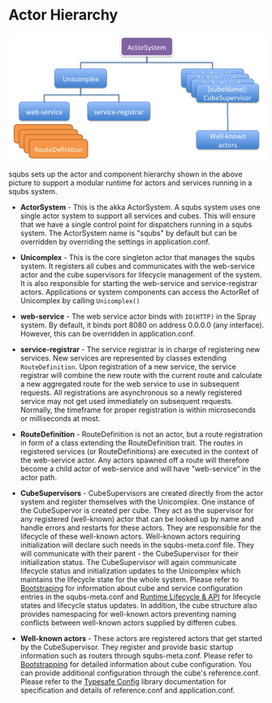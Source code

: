 Actor Hierarchy
===============

![image](img/squbs-actor-hierarchy.png)

squbs sets up the actor and component hierarchy shown in the above picture to support a modular runtime for actors and services running in a squbs system.

* **ActorSystem** - This is the akka ActorSystem. A squbs system uses one single actor system to support all services and cubes. This will ensure that we have a single control point for dispatchers running in a squbs system. The ActorSystem name is "squbs" by default but can be overridden by overriding the settings in application.conf.

* **Unicomplex** - This is the core singleton actor that manages the squbs system. It registers all cubes and communicates with the web-service actor and the cube supervisors for lifecycle management of the system. It is also responsible for starting the web-service and service-registrar actors. Applications or system components can access the ActorRef of Unicomplex by calling `Unicomplex()`

* **web-service** - The web service actor binds with `IO(HTTP)` in the Spray system. By default, it binds port 8080 on address 0.0.0.0 (any interface). However, this can be overridden in application.conf.

* **service-registrar** - The service registrar is in charge of registering new services. New services are represented by classes extending `RouteDefinition`. Upon registration of a new service, the service registrar will combine the new route with the current route and calculate a new aggregated route for the web service to use in subsequent requests. All registrations are asynchronous so a newly registered service may not get used immediately on subsequent requests. Normally, the timeframe for proper registration is within microseconds or milliseconds at most.

* **RouteDefinition** - RouteDefinition is not an actor, but a route registration in form of a class extending the RouteDefinition trait. The routes in registered services (or RouteDefinitions) are executed in the context of the web-service actor. Any actors spawned off a route will therefore become a child actor of web-service and will have "web-service" in the actor path.

* **CubeSupervisors** - CubeSupervisors are created directly from the actor system and register themselves with the Unicomplex. One instance of the CubeSupervor is created per cube. They act as the supervisor for any registered (well-known) actor that can be looked up by name and handle errors and restarts for these actors. They are responsible for the lifecycle of these well-known actors. Well-known actors requiring initialization will declare such needs in the squbs-meta.conf file. They will communicate with their parent - the CubeSupervisor for their initialization status. The CubeSupervisor will again communicate lifecycle status and initialization updates to the Unicomplex which maintains the lifecycle state for the whole system. Please refer to [Bootstraping](bootstrap.md) for information about cube and service configuration entries in the squbs-meta.conf and [Runtime Lifecycle & API](lifecycle.md) for lifecycle states and lifecycle status updates. In addition, the cube structure also provides namespacing for well-known actors preventing naming conflicts between well-known actors supplied by differen cubes.

* **Well-known actors** - These actors are registered actors that get started by the CubeSupervisor. They register and provide basic startup information such as routers through squbs-meta.conf. Please refer to [Bootstrapping](bootstrap.md) for detailed information about cube configuration. You can provide additional configuration through the cube's reference.conf. Please refer to the [Typesafe Config](https://github.com/typesafehub/config) library documentation for specification and details of reference.conf and application.conf.